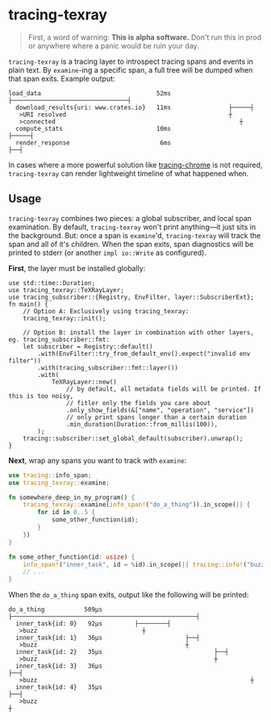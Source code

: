 # tracing-texray

> First, a word of warning: **This is alpha software.** Don't run this in prod or anywhere where a panic would be ruin your day.

`tracing-texray` is a tracing layer to introspect tracing spans and events in plain text. By `examine`-ing a specific
span, a full tree will be dumped when that span exits. Example output:

```text
load_data                                52ms ├────────────────────────────────┤
  download_results{uri: www.crates.io}   11ms                ├─────┤
   >URI resolved                                             ┼
   >connected                                                   ┼
  compute_stats                          10ms                        ├─────┤
  render_response                         6ms                               ├──┤
```

In cases where a more powerful solution like [tracing-chrome](https://crates.io/crates/tracing-chrome) is not required,
`tracing-texray` can render lightweight timeline of what happened when.

## Usage

`tracing-texray` combines two pieces: a global subscriber, and local span examination. By default, `tracing-texray` won't
print anything—it just sits in the background. But: once a span is `examine`'d, `tracing-texray` will track the
span and all of it's children. When the span exits, span diagnostics will be printed to stderr (or another `impl io::Write`
as configured).

**First**, the layer must be installed globally:

```rust,no_run
use std::time::Duration;
use tracing_texray::TeXRayLayer;
use tracing_subscriber::{Registry, EnvFilter, layer::SubscriberExt};
fn main() {
    // Option A: Exclusively using tracing_texray:
    tracing_texray::init();
    
    // Option B: install the layer in combination with other layers, eg. tracing_subscriber::fmt:
    let subscriber = Registry::default()
        .with(EnvFilter::try_from_default_env().expect("invalid env filter"))
        .with(tracing_subscriber::fmt::layer())
        .with(
            TeXRayLayer::new()
                // by default, all metadata fields will be printed. If this is too noisy,
                // fitler only the fields you care about
                .only_show_fields(&["name", "operation", "service"])
                // only print spans longer than a certain duration
                .min_duration(Duration::from_millis(100)),
        );
    tracing::subscriber::set_global_default(subscriber).unwrap();
}
```

**Next**, wrap any spans you want to track with `examine`:

```rust
use tracing::info_span;
use tracing_texray::examine;

fn somewhere_deep_in_my_program() {
    tracing_texray::examine(info_span!("do_a_thing")).in_scope(|| {
        for id in 0..5 {
            some_other_function(id);
        }
    })
}

fn some_other_function(id: usize) {
    info_span!("inner_task", id = %id).in_scope(|| tracing::info!("buzz"));
    // ...
}
```

When the `do_a_thing` span exits, output like the following will be printed: 
```text
do_a_thing           509μs ├───────────────────────────────────────────────────┤
  inner_task{id: 0}   92μs         ├────────┤
   >buzz                             ┼
  inner_task{id: 1}   36μs                       ├──┤
   >buzz                                         ┼
  inner_task{id: 2}   35μs                               ├──┤
   >buzz                                                 ┼
  inner_task{id: 3}   36μs                                         ├──┤
   >buzz                                                           ┼
  inner_task{id: 4}   35μs                                                 ├──┤
   >buzz                                                                   ┼
```
